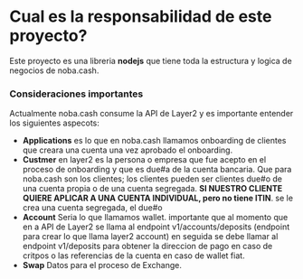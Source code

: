 # Cual es la responsabilidad de este proyecto?

Este proyecto es una libreria **nodejs** que tiene toda la estructura y logica de negocios
de noba.cash.

### Consideraciones importantes

Actualmente noba.cash consume la API de Layer2 y es importante entender los siguientes aspecots:

- **Applications** es lo que en noba.cash llamamos onboarding de clientes que creara una cuenta una vez aprobado el onboarding.
- **Custmer** en layer2 es la persona o empresa que fue acepto en el proceso de onboarding y que es due#a de la cuenta bancaria. 
Que para noba.cash son los clientes; los clientes pueden ser clientes due#o de una cuenta propia o de una cuenta segregada.
**SI NUESTRO CLIENTE QUIERE APLICAR A UNA CUENTA INDIVIDUAL, pero no tiene ITIN**. se le crea una cuenta segregada, el due#o
- **Account** Seria lo que llamamos wallet. importante que al momento que en a API de Layer2 se llama al endpoint  v1/accounts/deposits 
(endpoint para crear lo que llama layer2 account) en seguida se debe llamar al endpoint v1/deposits para obtener la direccion de pago
en caso de critpos o las referencias de la cuenta en caso de wallet fiat.
- **Swap** Datos para el proceso de Exchange.